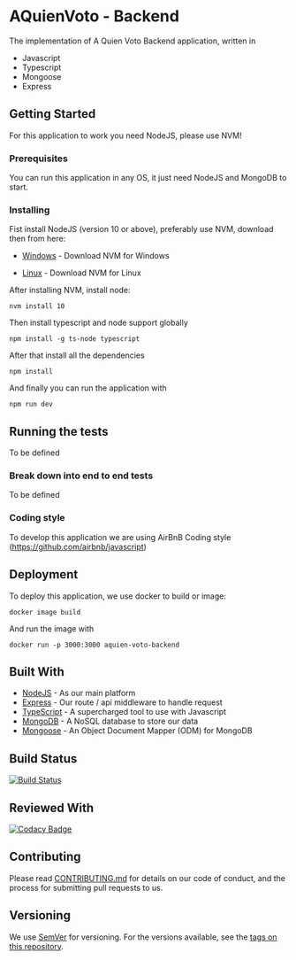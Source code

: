 # AQuienVoto - Backend

The implementation of A Quien Voto Backend application, written in
*   Javascript
*   Typescript
*   Mongoose 
*   Express

## Getting Started

For this application to work you need NodeJS, please use NVM!

### Prerequisites

You can run this application in any OS, it just need NodeJS and MongoDB to start.

### Installing

Fist install NodeJS (version 10 or above), preferably use NVM, download then from here:

* [Windows](https://github.com/coreybutler/nvm-windows) - Download NVM for Windows

* [Linux](https://github.com/creationix/nvm) - Download NVM for Linux

After installing NVM, install node:

```
nvm install 10
```

Then install typescript and node support globally

```
npm install -g ts-node typescript

```

After that install all the dependencies

```
npm install
```

And finally you can run the application with

```
npm run dev
```

## Running the tests

To be defined

### Break down into end to end tests

To be defined

### Coding style

To develop this application we are using AirBnB Coding style (https://github.com/airbnb/javascript) 

## Deployment

To deploy this application, we use docker to build or image:

```
docker image build
```

And run the image with

```
docker run -p 3000:3000 aquien-voto-backend
```

## Built With

* [NodeJS](http://nodejs.org/) - As our main platform
* [Express](https://expressjs.com/) - Our route / api middleware to handle request
* [TypeScript](https://www.typescriptlang.org/) - A supercharged tool to use with Javascript
* [MongoDB](https://www.mongodb.com/) - A NoSQL database to store our data
* [Mongoose](https://mongoosejs.com/) - An Object Document Mapper (ODM) for MongoDB

## Build Status
[![Build Status](https://travis-ci.org/aQuienVoto/backend.svg?branch=master)](https://travis-ci.org/aQuienVoto/backend)

## Reviewed With
[![Codacy Badge](https://api.codacy.com/project/badge/Grade/c97bdc97e26d4f25b861bec0f9a100a6)](https://www.codacy.com/app/nestorgf/backend?utm_source=github.com&amp;utm_medium=referral&amp;utm_content=aQuienVoto/backend&amp;utm_campaign=Badge_Grade)

## Contributing

Please read [CONTRIBUTING.md](https://gist.github.com/PurpleBooth/b24679402957c63ec426) for details on our code of conduct, and the process for submitting pull requests to us.

## Versioning

We use [SemVer](http://semver.org/) for versioning. For the versions available, see the [tags on this repository](https://github.com/your/project/tags). 